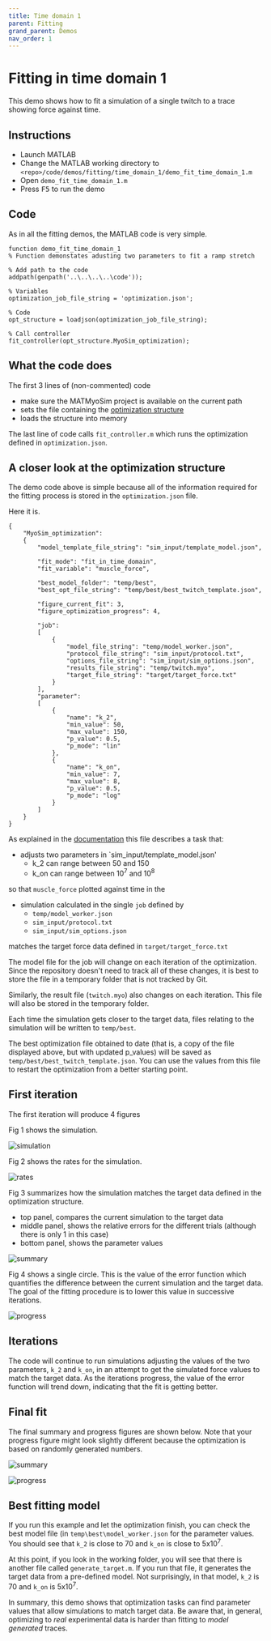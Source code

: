 ```yaml
---
title: Time domain 1
parent: Fitting
grand_parent: Demos
nav_order: 1
---
```


# Fitting in time domain 1

This demo shows how to fit a simulation of a single twitch to a trace showing force against time.

## Instructions

+ Launch MATLAB
+ Change the MATLAB working directory to `<repo>/code/demos/fitting/time_domain_1/demo_fit_time_domain_1.m`
+ Open `demo_fit_time_domain_1.m`
+ Press <kbd>F5</kbd> to run the demo

## Code

As in all the fitting demos, the MATLAB code is very simple.

````
function demo_fit_time_domain_1
% Function demonstates adusting two parameters to fit a ramp stretch

% Add path to the code
addpath(genpath('..\..\..\..\code'));

% Variables
optimization_job_file_string = 'optimization.json';

% Code
opt_structure = loadjson(optimization_job_file_string);

% Call controller
fit_controller(opt_structure.MyoSim_optimization);
````

## What the code does

The first 3 lines of (non-commented) code
+ make sure the MATMyoSim project is available on the current path
+ sets the file containing the [optimization structure](..\..\structures\optimization_structure.html)
+ loads the structure into memory

The last line of code calls `fit_controller.m` which runs the optimization defined in `optimization.json`.

## A closer look at the optimization structure

The demo code above is simple because all of the information required for the fitting process is stored in the `optimization.json` file.

Here it is.

````
{
	"MyoSim_optimization":
	{
        "model_template_file_string": "sim_input/template_model.json",

        "fit_mode": "fit_in_time_domain",
        "fit_variable": "muscle_force",

        "best_model_folder": "temp/best",
        "best_opt_file_string": "temp/best/best_twitch_template.json",

        "figure_current_fit": 3,
        "figure_optimization_progress": 4, 
        
        "job":
        [
            {
                "model_file_string": "temp/model_worker.json",
                "protocol_file_string": "sim_input/protocol.txt",
                "options_file_string": "sim_input/sim_options.json",
                "results_file_string": "temp/twitch.myo",
                "target_file_string": "target/target_force.txt"
            }
        ],
        "parameter":
        [
            {
                "name": "k_2",
                "min_value": 50,
                "max_value": 150,
                "p_value": 0.5,
                "p_mode": "lin"
            },
            {
                "name": "k_on",
                "min_value": 7,
                "max_value": 8,
                "p_value": 0.5,
                "p_mode": "log"
            }
        ]
    }
}
````

As explained in the [documentation](..\..\..\structures\optimization\optimization.html) this file describes a task that:

+ adjusts two parameters in `sim_input/template_model.json'
  + k_2 can range between 50 and 150
  + k_on can range between 10<sup>7</sup> and 10<sup>8</sup>

so that `muscle_force` plotted against time in the

+ simulation calculated in the single `job` defined by
  + `temp/model_worker.json`
  + `sim_input/protocol.txt`
  + `sim_input/sim_options.json`
  
matches the target force data defined in `target/target_force.txt`

The model file for the job will change on each iteration of the optimization. Since the repository doesn't need to track all of these changes, it is best to store the file in a temporary folder that is not tracked by Git.

Similarly, the result file (`twitch.myo`) also changes on each iteration. This file will also be stored in the temporary folder.

Each time the simulation gets closer to the target data, files relating to the simulation will be written to `temp/best`.

The best optimization file obtained to date (that is, a copy of the file displayed above, but with updated p_values) will be saved as `temp/best/best_twitch_template.json`. You can use the values from this file to restart the optimization from a better starting point.

## First iteration

The first iteration will produce 4 figures

Fig 1 shows the simulation.

![simulation](simulation.png)

Fig 2 shows the rates for the simulation.

![rates](rates.png)

Fig 3 summarizes how the simulation matches the target data defined in the optimization structure.
+ top panel, compares the current simulation to the target data
+ middle panel, shows the relative errors for the different trials (although there is only 1 in this case)
+ bottom panel, shows the parameter values

![summary](summary_initial.png)

Fig 4 shows a single circle. This is the value of the error function which quantifies the difference between the current simulation and the target data. The goal of the fitting procedure is to lower this value in successive iterations.

![progress](progress_initial.png)


## Iterations

The code will continue to run simulations adjusting the values of the two parameters, `k_2` and `k_on`, in an attempt to get the simulated force values to match the target data. As the iterations progress, the value of the error function will trend down, indicating that the fit is getting better.

## Final fit

The final summary and progress figures are shown below. Note that your progress figure might look slightly different because the optimization is based on randomly generated numbers.

![summary](summary_final.png)

![progress](progress_final.png)

## Best fitting model

If you run this example and let the optimization finish, you can check the best model file (in `temp\best\model_worker.json` for the parameter values. You should see that `k_2` is close to 70 and `k_on` is close to 5x10<sup>7</sup>.

At this point, if you look in the working folder, you will see that there is another file called `generate_target.m`. If you run that file, it generates the target data from a pre-defined model. Not surprisingly, in that model, `k_2` is 70 and `k_on` is 5x10<sup>7</sup>.

In summary, this demo shows that optimization tasks can find parameter values that allow simulations to match target data. Be aware that, in general, optimizing to _real_ experimental data is harder than fitting to _model generated_ traces.
